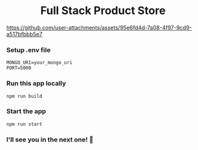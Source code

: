 <h1 align="center">Full Stack Product Store</h1>


https://github.com/user-attachments/assets/95e6fd4d-7a08-4f97-9cd9-a517bfbbb5e7

### Setup .env file

```shell
MONGO_URI=your_mongo_uri
PORT=5000
```

### Run this app locally

```shell
npm run build
```

### Start the app

```shell
npm run start
```

### I'll see you in the next one! 🚀
